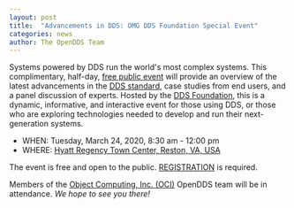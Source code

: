 ```yaml
---
layout: post
title:  "Advancements in DDS: OMG DDS Foundation Special Event"
categories: news
author: The OpenDDS Team
---
```


Systems powered by DDS run the world's most complex systems. This complimentary, half-day, [free public event](https://www.omg.org/events/va-20/special-events/DDS.htm) will provide an overview of the latest advancements in the [DDS standard](https://www.omg.org/spec/DDS), case studies from end users, and a panel discussion of experts. Hosted by the [DDS Foundation](https://www.dds-foundation.org), this is a dynamic, informative, and interactive event for those using DDS, or those who are exploring technologies needed to develop and run their next-generation systems.

- WHEN: Tuesday, March 24, 2020, 8:30 am - 12:00 pm<br/>
- WHERE: [Hyatt Regency Town Center, Reston, VA, USA](https://www.omg.org/events/va-20/hotel.htm)

The event is free and open to the public. [REGISTRATION](https://www.omg.org/meetings/va-2020/index6.cgi?noid=yes) is required.

Members of the [Object Computing, Inc. (OCI)](https://www.objectcomputing.com) OpenDDS team will be in attendance. *We hope to see you there!*
